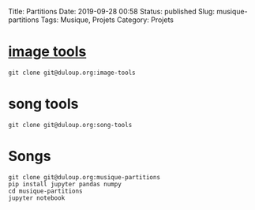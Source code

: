 Title: Partitions
Date: 2019-09-28 00:58
Status: published
Slug: musique-partitions
Tags: Musique, Projets
Category: Projets

# [image tools]()

	git clone git@duloup.org:image-tools

# song tools

	git clone git@duloup.org:song-tools

# Songs

	git clone git@duloup.org:musique-partitions
	pip install jupyter pandas numpy
	cd musique-partitions
	jupyter notebook
